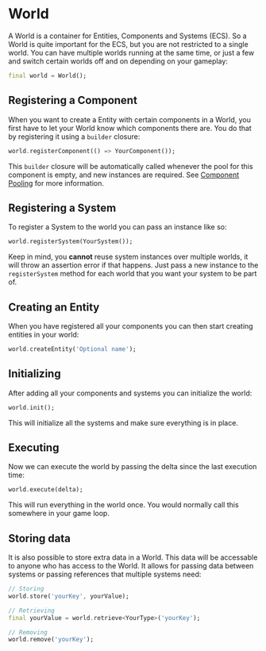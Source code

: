 # World

A World is a container for Entities, Components and Systems (ECS). So a World is quite important for the ECS, but you are not restricted to a single world. You can have multiple worlds running at the same time, or just a few and switch certain worlds off and on depending on your gameplay:
```dart
final world = World();
```

## Registering a Component

When you want to create a Entity with certain components in a World, you first have to let your World know which components there are. You do that by registering it using a `builder` closure:
```dart
world.registerComponent(() => YourComponent());
```

This `builder` closure will be automatically called whenever the pool for this component is empty, and new instances are required. See [Component Pooling](./object_pooling.md#component-pooling) for more information.

## Registering a System

To register a System to the world you can pass an instance like so:
```dart
world.registerSystem(YourSystem());
```

Keep in mind, you **cannot** reuse system instances over multiple worlds, it will throw an assertion error if that happens. Just pass a new instance to the `registerSystem` method for each world that you want your system to be part of.

## Creating an Entity

When you have registered all your components you can then start creating entities in your world:
```dart
world.createEntity('Optional name');
```

## Initializing

After adding all your components and systems you can initialize the world:
```dart
world.init();
```

This will initialize all the systems and make sure everything is in place.

## Executing

Now we can execute the world by passing the delta since the last execution time:
```dart
world.execute(delta);
```

This will run everything in the world once. You would normally call this somewhere in your game loop.

## Storing data

It is also possible to store extra data in a World. This data will be accessable to anyone who has access to the World. It allows for passing data between systems or passing references that multiple systems need:
```dart
// Storing
world.store('yourKey', yourValue);

// Retrieving
final yourValue = world.retrieve<YourType>('yourKey');

// Removing
world.remove('yourKey');
```